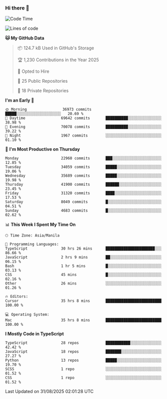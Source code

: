 ### Hi there 👋

<!--START_SECTION:waka-->
![Code Time](http://img.shields.io/badge/Code%20Time-2%2C069%20hrs%2048%20mins-blue)

![Lines of code](https://img.shields.io/badge/From%20Hello%20World%20I%27ve%20Written-68.3%20million%20lines%20of%20code-blue)

**🐱 My GitHub Data** 

> 📦 124.7 kB Used in GitHub's Storage 
 > 
> 🏆 1,230 Contributions in the Year 2025
 > 
> 💼 Opted to Hire
 > 
> 📜 25 Public Repositories 
 > 
> 🔑 18 Private Repositories 
 > 
**I'm an Early 🐤** 

```text
🌞 Morning                36973 commits       █████░░░░░░░░░░░░░░░░░░░░   20.69 % 
🌆 Daytime                69642 commits       ██████████░░░░░░░░░░░░░░░   38.98 % 
🌃 Evening                70078 commits       ██████████░░░░░░░░░░░░░░░   39.22 % 
🌙 Night                  1967 commits        ░░░░░░░░░░░░░░░░░░░░░░░░░   01.10 % 
```
📅 **I'm Most Productive on Thursday** 

```text
Monday                   22960 commits       ███░░░░░░░░░░░░░░░░░░░░░░   12.85 % 
Tuesday                  34059 commits       █████░░░░░░░░░░░░░░░░░░░░   19.06 % 
Wednesday                35689 commits       █████░░░░░░░░░░░░░░░░░░░░   19.98 % 
Thursday                 41900 commits       ██████░░░░░░░░░░░░░░░░░░░   23.45 % 
Friday                   31320 commits       ████░░░░░░░░░░░░░░░░░░░░░   17.53 % 
Saturday                 8049 commits        █░░░░░░░░░░░░░░░░░░░░░░░░   04.51 % 
Sunday                   4683 commits        █░░░░░░░░░░░░░░░░░░░░░░░░   02.62 % 
```


📊 **This Week I Spent My Time On** 

```text
🕑︎ Time Zone: Asia/Manila

💬 Programming Languages: 
TypeScript               30 hrs 26 mins      ██████████████████████░░░   86.66 % 
JavaScript               2 hrs 9 mins        ██░░░░░░░░░░░░░░░░░░░░░░░   06.15 % 
Bash                     1 hr 5 mins         █░░░░░░░░░░░░░░░░░░░░░░░░   03.13 % 
CSS                      45 mins             █░░░░░░░░░░░░░░░░░░░░░░░░   02.16 % 
Other                    26 mins             ░░░░░░░░░░░░░░░░░░░░░░░░░   01.26 % 

🔥 Editors: 
Cursor                   35 hrs 8 mins       █████████████████████████   100.00 % 

💻 Operating System: 
Mac                      35 hrs 8 mins       █████████████████████████   100.00 % 
```

**I Mostly Code in TypeScript** 

```text
TypeScript               28 repos            ███████████░░░░░░░░░░░░░░   42.42 % 
JavaScript               18 repos            ███████░░░░░░░░░░░░░░░░░░   27.27 % 
Python                   13 repos            █████░░░░░░░░░░░░░░░░░░░░   19.70 % 
SCSS                     1 repo              ░░░░░░░░░░░░░░░░░░░░░░░░░   01.52 % 
CSS                      1 repo              ░░░░░░░░░░░░░░░░░░░░░░░░░   01.52 % 
```




 Last Updated on 31/08/2025 02:01:28 UTC
<!--END_SECTION:waka-->

